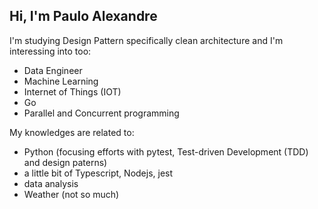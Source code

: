 

## Hi, I'm Paulo Alexandre

I'm studying Design Pattern specifically clean architecture and I'm interessing into too:
- Data Engineer
- Machine Learning
- Internet of Things (IOT)
- Go
- Parallel and Concurrent programming


My  knowledges are related to:
- Python (focusing efforts with pytest, Test-driven Development (TDD) and design paterns)
- a little bit of Typescript, Nodejs, jest
- data analysis
- Weather (not so much)
